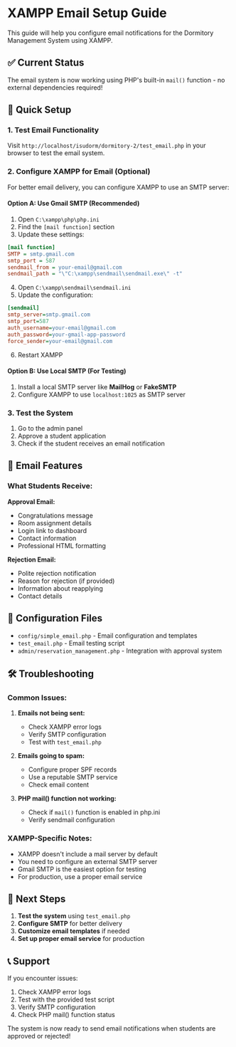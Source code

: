 # XAMPP Email Setup Guide

This guide will help you configure email notifications for the Dormitory Management System using XAMPP.

## ✅ Current Status

The email system is now working using PHP's built-in `mail()` function - no external dependencies required!

## 🚀 Quick Setup

### 1. Test Email Functionality

Visit `http://localhost/isudorm/dormitory-2/test_email.php` in your browser to test the email system.

### 2. Configure XAMPP for Email (Optional)

For better email delivery, you can configure XAMPP to use an SMTP server:

#### Option A: Use Gmail SMTP (Recommended)

1. Open `C:\xampp\php\php.ini`
2. Find the `[mail function]` section
3. Update these settings:

```ini
[mail function]
SMTP = smtp.gmail.com
smtp_port = 587
sendmail_from = your-email@gmail.com
sendmail_path = "\"C:\xampp\sendmail\sendmail.exe\" -t"
```

4. Open `C:\xampp\sendmail\sendmail.ini`
5. Update the configuration:

```ini
[sendmail]
smtp_server=smtp.gmail.com
smtp_port=587
auth_username=your-email@gmail.com
auth_password=your-gmail-app-password
force_sender=your-email@gmail.com
```

6. Restart XAMPP

#### Option B: Use Local SMTP (For Testing)

1. Install a local SMTP server like **MailHog** or **FakeSMTP**
2. Configure XAMPP to use `localhost:1025` as SMTP server

### 3. Test the System

1. Go to the admin panel
2. Approve a student application
3. Check if the student receives an email notification

## 📧 Email Features

### What Students Receive:

**Approval Email:**
- Congratulations message
- Room assignment details
- Login link to dashboard
- Contact information
- Professional HTML formatting

**Rejection Email:**
- Polite rejection notification
- Reason for rejection (if provided)
- Information about reapplying
- Contact details

## 🔧 Configuration Files

- `config/simple_email.php` - Email configuration and templates
- `test_email.php` - Email testing script
- `admin/reservation_management.php` - Integration with approval system

## 🛠️ Troubleshooting

### Common Issues:

1. **Emails not being sent:**
   - Check XAMPP error logs
   - Verify SMTP configuration
   - Test with `test_email.php`

2. **Emails going to spam:**
   - Configure proper SPF records
   - Use a reputable SMTP service
   - Check email content

3. **PHP mail() function not working:**
   - Check if `mail()` function is enabled in php.ini
   - Verify sendmail configuration

### XAMPP-Specific Notes:

- XAMPP doesn't include a mail server by default
- You need to configure an external SMTP server
- Gmail SMTP is the easiest option for testing
- For production, use a proper email service

## 🎯 Next Steps

1. **Test the system** using `test_email.php`
2. **Configure SMTP** for better delivery
3. **Customize email templates** if needed
4. **Set up proper email service** for production

## 📞 Support

If you encounter issues:

1. Check XAMPP error logs
2. Test with the provided test script
3. Verify SMTP configuration
4. Check PHP mail() function status

The system is now ready to send email notifications when students are approved or rejected!
